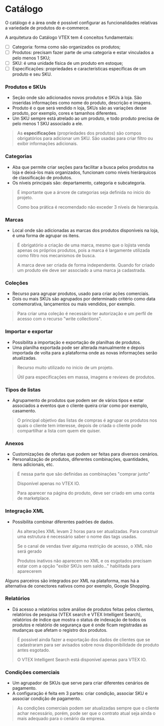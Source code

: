 # **Catálogo**
O catálogo é a área onde é possível configurar as funcionalidades relativas a variedade de produtos do e-commerce. 

A arquitetura do Catálogo VTEX tem 4 conceitos fundamentais:
- [ ] Categoria: forma como são organizados os produtos;
- [ ] Produtos: precisam fazer parte de uma categoria e estar vinculados a pelo menos 1 SKU;
- [ ] SKU: é uma unidade física de um produto em estoque;
- [ ] Especificações: propriedades e características específicas de um produto e seu SKU.

### **Produtos e SKUs** 
- Seção onde são adicionados novos produtos e SKUs à loja. São inseridas informações como nome do produto, descrição e imagens.
- Produto é o que será vendido n loja, SKUs são as variações desse produto, por exemplo, cores e tamanhos diferentes.
- Um SKU sempre está atrelado ao um produto, e todo produto precisa de pelo menos 1 SKU associado a ele.
> As **especificações** (propriedades dos produtos) são compos obrigatórios para adicionar um SKU. São usadas para criar filtro ou exibir informações adicionais.
> 
### **Categorias** 
- Aba que permite criar seções para facilitar a busca pelos produtos na loja e deixá-los mais organizados, funcionam como níveis hierárquicos de classificação de produtos. 
- Os níveis principais são: departamento, categoria e subcategoria.  
> É importante que a árvore de categorias seja definida no inicio do projeto.
> 
> Como boa prática é recomendado não exceder 3 níveis de hierarquia.
> 
### **Marcas** 
- Local onde são adicionadas as marcas dos produtos disponíveis na loja, é uma forma de agrupar os itens. 
> É obrigatório a criação de uma marca, mesmo que o lojista venda apenas os próprios produtos, pois a marca é largamente utilizada como filtro nos mecanismos de busca.
> 
> A marca deve ser criada de forma independente. Quando for criado um produto ele deve ser associado a uma marca ja cadastrada.
> 
### **Coleções** 
- Recurso para agrupar produtos, usado para criar ações comerciais. 
- Dois ou mais SKUs são agrupados por determinado critério como data comemorativa, lançamentos ou mais vendidos, por exemplo.
> Para criar uma coleção é necessário ter autorização e um perfil de acesso com o recurso "write collections".
> 
### **Importar e exportar** 
- Possibilita a importação e exportação de planilhas de produtos. 
- Uma planilha exportada pode ser alterada manualmente e depois importada de volta para a plataforma onde as novas informações serão atualizadas.
> Recurso muito utilizado no inicio de um projeto.
> 
> Útil para especificações em massa, imagens e reviews de produtos.
  
### **Tipos de listas** 
- Agrupamento de produtos que podem ser de vários tipos e estar associados a eventos que o cliente queira criar como por exemplo, casamento.
> O principal objetivo das listas de compras é agrupar os produtos nos quais o cliente tem interesse, depois de criada o cliente pode compartilhar a lista com quem ele quiser.
  
### **Anexos** 
- Customizações de ofertas que podem ser feitas para diversos cenários.
- Personalização de produtos, diferentes combinações, quantidades, itens adicionais, etc.
> É nessa parte que são definidas as combinações "comprar junto"
>
> Disponível apenas no VTEX IO.
> 
> Para aparecer na página do produto, deve ser criado em uma conta de marketplace.
> 
### **Integração XML** 
- Possibilita combinar diferentes padrões de dados.

> As alterações XML levam 2 horas para ser atualizadas. Para construir uma estrutura é necessário saber o nome das tags usadas. 
> 
> Se o canal de vendas tiver alguma restrição de acesso, o XML não será gerado
> 
> Produtos inativos não aparecem no XML e os esgotados precisam estar com a opção "exibir SKUs sem saldo..." habilitada para aparecerem

  Alguns parceiros são integrados por XML na plataforma, mas há a alternativa de conectores nativos como por exemplo, Google Shopping.

### **Relatórios** 
- Dá acesso a relatórios sobre análise de produtos feitas pelos clientes, relatórios de pesquisa (VTEX search e VTEX Intelligent Search), relatórios de índice que mostra o status de indexação de todos os produtos e relatório de segurança que é onde ficam registradas as mudanças que afetam o registro dos produtos.
> É possivel ainda fazer a exportação dos dados de clientes que se cadastraram para ser avisados sobre nova disponibilidade de produto antes esgotado.
> 
> O VTEX Intelligent Search está disponível apenas para VTEX IO.

### **Condições comerciais** 
- Um agrupador de SKUs que serve para criar diferentes cenários de pagamento. 
- A configuração é feita em 3 partes: criar condição, associar SKU e associar condição de pagamento.
> As condições comerciais podem ser atualizadas sempre que o cliente achar necessário, porém, pode ser que o contrato atual seja ainda o mais adequado para o cenário da empresa.